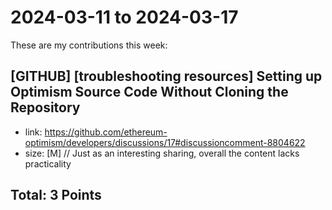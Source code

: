 # 2024-03-11 to 2024-03-17

These are my contributions this week: 


## [GITHUB] [troubleshooting resources] Setting up Optimism Source Code Without Cloning the Repository

- link: https://github.com/ethereum-optimism/developers/discussions/17#discussioncomment-8804622
- size: [M] // Just as an interesting sharing, overall the content lacks practicality

## Total: 3 Points